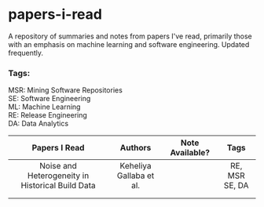 # papers-i-read

A repository of summaries and notes from papers I've read, primarily those with an emphasis on machine learning and software engineering. Updated frequently.

### Tags:

MSR: Mining Software Repositories 
<br>
SE: Software Engineering
<br>
ML: Machine Learning
<br>
RE: Release Engineering
<br>
DA: Data Analytics



|                **Papers I Read**                 |       **Authors**       | **Note Available?** |    **Tags**    |
| :----------------------------------------------: | :---------------------: | :-----------------: | :------------: |
| Noise and Heterogeneity in Historical Build Data | Keheliya Gallaba et al. |                     | RE, MSR SE, DA |
|                                                  |                         |                     |                |
|                                                  |                         |                     |                |

